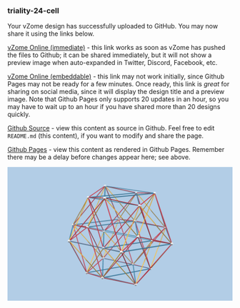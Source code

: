 ### triality-24-cell

Your vZome design has successfully uploaded to GitHub.  You may now share it using the links below.

[vZome Online (immediate)][1] - this link works as soon as vZome has pushed the files to Github; it can be shared immediately, but it will not show a preview image when auto-expanded in Twitter, Discord, Facebook, etc.

[vZome Online (embeddable)][2] - this link may not work initially, since Github Pages may not be ready for a few minutes.  Once ready, this link is *great* for sharing on social media, since it will display the design title and a preview image.  Note that Github Pages only supports 20 updates in an hour, so you may have to wait up to an hour if you have shared more than 20 designs quickly.

[Github Source][3] - view this content as source in Github.  Feel free to edit `README.md` (this content), if you want to modify and share the page.

[Github Pages][4] - view this content as rendered in Github Pages.  Remember there may be a delay before changes appear here; see above.

![Image](triality-24-cell.png)

[1]: https://vzome.com/app/?url=https://raw.githubusercontent.com/vorth/vzome-sharing/main/2021/06/28/22-55-14/triality-24-cell.vZome
[2]: https://vzome.com/app/embed.py?url=https://vorth.github.io/vzome-sharing/2021/06/28/22-55-14/triality-24-cell.vZome
[3]: https://github.com/vorth/vzome-sharing/tree/main/2021/06/28/22-55-14/
[4]: https://vorth.github.io/vzome-sharing/2021/06/28/22-55-14/
